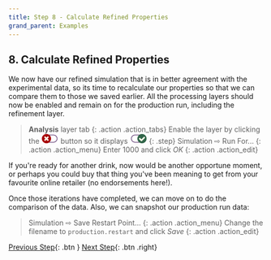 ```yaml
---
title: Step 8 - Calculate Refined Properties
grand_parent: Examples
---
```


## 8. Calculate Refined Properties

We now have our refined simulation that is in better agreement with the experimental data, so its time to recalculate our properties so that we can compare them to those we saved earlier. All the processing layers should now be enabled and remain on for the production run, including the refinement layer.

> **Analysis** layer tab
{: .action .action_tabs}
> Enable the layer by clicking the ![](../icons/slider-off.png) button so it displays ![](../icons/slider-on.png)
{: .step}
> Simulation &#8680; Run For...
{: .action .action_menu}
> Enter 1000 and click _OK_
{: .action .action_edit}

If you're ready for another drink, now would be another opportune moment, or perhaps you could buy that thing you've been meaning to get from your favourite online retailer (no endorsements here!).

Once those iterations have completed, we can move on to do the comparison of the data. Also, we can snapshot our production run data:

> Simulation &#8680; Save Restart Point...
{: .action .action_menu}
> Change the filename to `production.restart` and click _Save_
{: .action .action_edit}

[Previous Step](/docs/examples/benzene/step7){: .btn }   [Next Step](/docs/examples/benzene/step9){: .btn .right}
